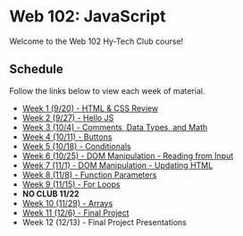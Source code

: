 # Web 102: JavaScript
Welcome to the Web 102 Hy-Tech Club course!

## Schedule
Follow the links below to view each week of material.

- [Week 1 (9/20) - HTML & CSS Review](Week01/StudentDesc.md)
- [Week 2 (9/27) - Hello JS](Week02/StudentDesc.md)
- [Week 3 (10/4) - Comments, Data Types, and Math](Week03/StudentDesc.md)
- [Week 4 (10/11) - Buttons](Week04/StudentDesc.md)
- [Week 5 (10/18) - Conditionals](Week05/StudentDesc.md)
- [Week 6 (10/25) - DOM Manipulation - Reading from Input](Week06/StudentDesc.md)
- [Week 7 (11/1) - DOM Manipulation - Updating HTML](Week07/StudentDesc.md)
- [Week 8 (11/8) - Function Parameters](Week08/StudentDesc.md)
- [Week 9 (11/15) - For Loops](Week09/StudentDesc.md)
- **NO CLUB 11/22**
- [Week 10 (11/29) - Arrays](Week10/StudentDesc.md)
- [Week 11 (12/6) - Final Project](Week11/StudentDesc.md)
- Week 12 (12/13) - Final Project Presentations
